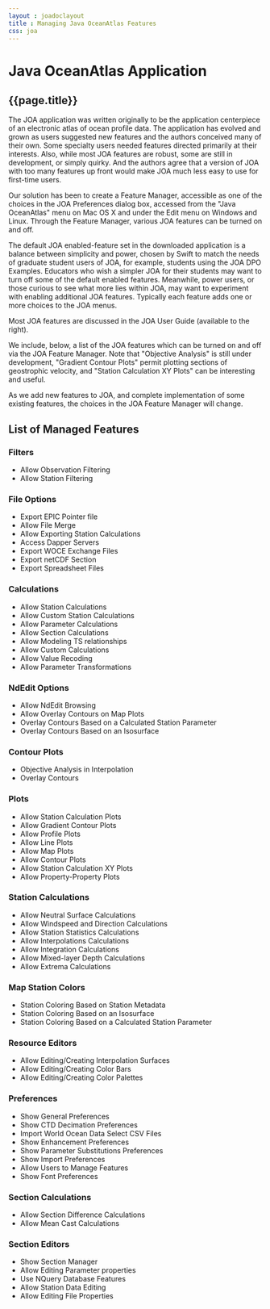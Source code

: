 ```yaml
---
layout : joadoclayout
title : Managing Java OceanAtlas Features
css: joa
---
```

<div id="container" class="joa features  row-fluid" style="max-width:125vh;text-align:left;">
<div id="main_content" class="contained span8">
<div id="top"></div>
	<h1>Java OceanAtlas Application</h1>
	<h2>{{page.title}}</h2>

<p>The JOA application was written originally to be the application centerpiece of an electronic
atlas of ocean profile data. The application has evolved and grown as users suggested new
features and the authors conceived many of their own. Some specialty users needed features
directed primarily at their interests. Also, while most JOA features are robust, some are still
in development, or simply quirky. And the authors agree that a version of JOA with too many
features up front would make JOA much less easy to use for first-time users.</p>

<p>Our solution has been to create a Feature Manager, accessible as one of the choices in the JOA
Preferences dialog box, accessed from the &quot;Java OceanAtlas&quot; menu on Mac OS X and under the
Edit menu on Windows and Linux. Through the Feature Manager, various JOA features can be
turned on and off.</p>

<p>The default JOA enabled-feature set in the downloaded application is a balance between
simplicity and power, chosen by Swift to match the needs of graduate student users of JOA,
for example, students using the JOA DPO Examples. Educators who wish a simpler JOA for
their students may want to turn off some of the default enabled features. Meanwhile, power
users, or those curious to see what more lies within JOA, may want to experiment with enabling
additional JOA features. Typically each feature adds one or more choices to the JOA menus.</p>

<p>Most JOA features are discussed in the JOA User Guide (available to the right).</p>

<p>We include, below, a list of the JOA features which can be turned on and off via the JOA Feature
Manager. Note that &quot;Objective Analysis&quot; is still under development, &quot;Gradient Contour Plots&quot;
permit plotting sections of geostrophic velocity, and &quot;Station Calculation XY Plots&quot; can be
interesting and useful.</p>

<p>As we add new features to JOA, and complete implementation of some existing features, the
choices in the JOA Feature Manager will change.</p>

<h2>List of Managed Features</h2>
<div id="feature_list">
  <h3 class="feature_type">Filters</h3>
  <ul>
    <li>Allow Observation Filtering</li>
    <li>Allow Station Filtering</li>
  </ul>

  <h3 class="feature_type">File Options</h3>
  <ul>
    <li>Export EPIC Pointer file</li>
    <li>Allow File Merge</li>
    <li>Allow Exporting Station Calculations</li>
    <li>Access Dapper Servers</li>
    <li>Export WOCE Exchange Files</li>
    <li>Export netCDF Section</li>
    <li>Export Spreadsheet Files</li>
  </ul>

  <h3 class="feature_type">Calculations</h3>
  <ul>
    <li>Allow Station Calculations</li>
    <li>Allow Custom Station Calculations</li>
    <li>Allow Parameter Calculations</li>
    <li>Allow Section Calculations</li>
    <li>Allow Modeling TS relationships</li>
    <li>Allow Custom Calculations</li>
    <li>Allow Value Recoding</li>
    <li>Allow Parameter Transformations</li>
  </ul>

  <h3 class="feature_type">NdEdit Options</h3>
  <ul>
    <li>Allow NdEdit Browsing</li>
    <li>Allow Overlay Contours on Map Plots</li>
    <li>Overlay Contours Based on a Calculated Station Parameter</li>
    <li>Overlay Contours Based on an Isosurface</li>
  </ul>

  <h3 class="feature_type">Contour Plots</h3>
  <ul>
    <li>Objective Analysis in Interpolation</li>
    <li>Overlay Contours</li>
  </ul>

  <h3 class="feature_type">Plots</h3>
  <ul>
    <li>Allow Station Calculation Plots</li>
    <li>Allow Gradient Contour Plots</li>
    <li>Allow Profile Plots</li>
    <li>Allow Line Plots</li>
    <li>Allow Map Plots</li>
    <li>Allow Contour Plots</li>
    <li>Allow Station Calculation XY Plots</li>
    <li>Allow Property-Property Plots</li>
  </ul>

  <h3 class="feature_type">Station Calculations</h3>
  <ul>
    <li>Allow Neutral Surface Calculations</li>
    <li>Allow Windspeed and Direction Calculations</li>
    <li>Allow Station Statistics Calculations</li>
    <li>Allow Interpolations Calculations</li>
    <li>Allow Integration Calculations</li>
    <li>Allow Mixed-layer Depth Calculations</li>
    <li>Allow Extrema Calculations</li>
  </ul>

  <h3 class="feature_type">Map Station Colors</h3>
  <ul>
    <li>Station Coloring Based on Station Metadata</li>
    <li>Station Coloring Based on an Isosurface</li>
    <li>Station Coloring Based on a Calculated Station Parameter</li>
  </ul>

  <h3 class="feature_type">Resource Editors</h3>
  <ul>
    <li>Allow Editing/Creating Interpolation Surfaces</li>
    <li>Allow Editing/Creating Color Bars</li>
    <li>Allow Editing/Creating Color Palettes</li>
  </ul>

  <h3 class="feature_type">Preferences</h3>
  <ul>
    <li>Show General Preferences</li>
    <li>Show CTD Decimation Preferences</li>
    <li>Import World Ocean Data Select CSV Files</li>
    <li>Show Enhancement Preferences</li>
    <li>Show Parameter Substitutions Preferences</li>
    <li>Show Import Preferences</li>
    <li>Allow Users to Manage Features</li>
    <li>Show Font Preferences</li>
  </ul>

  <h3 class="feature_type">Section Calculations</h3>
  <ul>
    <li>Allow Section Difference Calculations</li>
    <li>Allow Mean Cast Calculations</li>
  </ul>

  <h3 class="feature_type">Section Editors</h3>
  <ul>
    <li>Show Section Manager</li>
    <li>Allow Editing Parameter properties</li>
    <li>Use NQuery Database Features</li>
    <li>Allow Station Data Editing</li>
    <li>Allow Editing File Properties</li>
  </ul>
</div>

